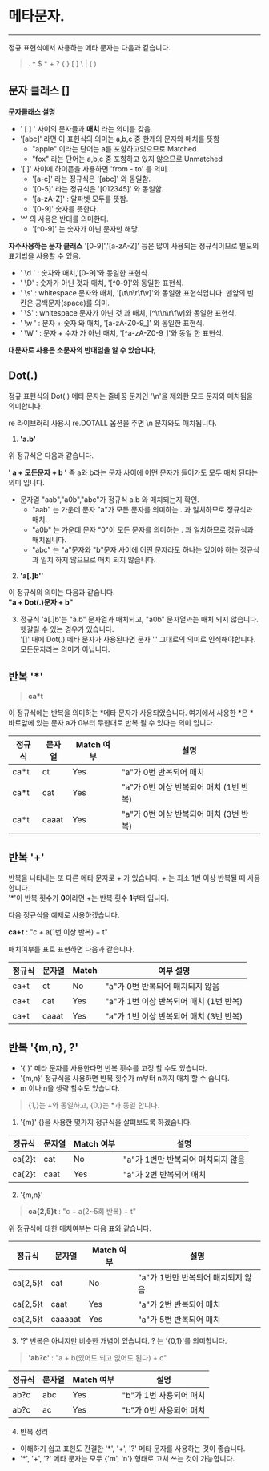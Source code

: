 
# 메타문자.

___
정규 표현식에서 사용하는 메타 문자는 다음과 같습니다.

> . ^ $ * + ? { } [ ] \ | ( )

## 문자 클래스 []

**문자클래스 설명**

- ' [ ] ' 사이의 문자들과 **매치** 라는 의미를 갖음.
- '[abc]' 라면 이 표현식의 의미는 a,b,c 중 한개의 문자와 매치를 뜻함
    - "apple" 이라는 단어는 a를 포함하고있으므로 Matched
    - "fox" 라는 단어는 a,b,c 중 포함하고 있지 않으므로 Unmatched
- '[ ]' 사이에 하이픈을 사용하면 'from - to' 를 의미.
    - '[a-c]' 라는 정규식은 '[abc]' 와 동일함.
    - '[0-5]' 라는 정규식은 '[012345]' 와 동일함.
    - '[a-zA-Z]' : 알파벳 모두를 뜻함.
    - '[0-9]' 숫자를 뜻한다.
- '^' 의 사용은 반대를 의미한다.
    - '[^0-9]' 는 숫자가 아닌 문자만 해당.

**자주사용하는 문자 클래스**
'[0-9]','[a-zA-Z]' 등은 많이 사용되는 정규식이므로 별도의 표기법을 사용할 수 있음.

- ' \d ' : 숫자와 매치,'[0-9]'와 동일한 표현식.
- ' \D'  : 숫자가 아닌 것과 매치, '[^0-9]'와 동일한 표현식.
- ' \s'  : whitespace 문자와 매치, '[\t\n\r\f\v]'와 동일한 표현식입니다. 맨앞의 빈 칸은 공백문자(space)를 의미.
- ' \S'  : whitespace 문자가 아닌 것 과 매치, [^\t\n\r\f\v]와 동일한 표현식.
- ' \w ' : 문자 + 숫자 와 매치, '[a-zA-Z0-9_]' 와 동일한 표현식.
- ' \W ' : 문자 + 수자 가 아닌 매치, '[^a-zA-Z0-9_]'와 동일 한 표현식.

**대문자로 사용은 소문자의 반대임을 알 수 있습니다,**

## Dot(.)

정규 표현식의 Dot(.) 메타 문자는 줄바꿈 문자인 '\n'을 제외한 모드 문자와 매치됨을 의미합니다.

re 라이브러리 사용시 re.DOTALL 옵션을 주면 \n 문자와도 매치됩니다.

1. **'a.b'**

위 정규식은 다음과 같습니다.

**' a + 모든문자 + b '**
즉 a와 b라는 문자 사이에 어떤 문자가 들어가도 모두 매치 된다는 의미 입니다.

- 문자열 "aab","a0b","abc"가 정규식 a.b 와 매치되는지 확인.
    - "aab" 는 가운데 문자 "a"가 모든 문자를 의미하는 . 과 일치하므로 정규식과 매치.
    - "a0b" 는 가운데 문자 "0"이 모든 문자를 의미하는 . 과 일치하므로 정규식과 매치됩니다.
    - "abc" 는 "a"문자와 "b"문자 사이에 어떤 문자라도 하나는 있어야 하는 정규식과 일치 하지 않으므로 매치 되지 않습니다.

2. **'a[.]b''**

이 정규식의 의미는 다음과 같습니다.   
**"a + Dot(.)문자 + b"**

3. 정규식 'a[.]b'는 "a.b" 문자열과 매치되고, "a0b" 문자열과는 매치 되지 않습니다.  
   헷갈릴 수 있는 경우가 있습니다.  
   '[]' 내에 Dot(.) 메타 문자가 사용된다면 문자 '.' 그대로의 의미로 인식해야합니다. 모든문자라는 의미가 아닙니다.

## 반복 '*'

> **ca*t**

이 정규식에는 반복을 의미하는 *메타 문자가 사용되었습니다. 여기에서 사용한 *은 * 바로앞에 있는 문자 a가 0부터 무한대로 반복 될 수 있다는 의미 입니다.

| 정규식  | 문자열   | Match 여부 | 설명                         |
|------|-------|----------|----------------------------|
| ca*t | ct    | Yes      | "a"가 0번 반복되어 매치            |
| ca*t | cat   | Yes      | "a"가 0번 이상 반복되어 매치 (1번 반복) |
| ca*t | caaat | Yes      | "a"가 0번 이상 반복되어 매치 (3번 반복) |

## 반복 '+'

반복을 나타내는 또 다른 메타 문자로 + 가 있습니다. + 는 최소 1번 이상 반복될 때 사용합니다.  
'*'이 반복 횟수가 **0**이라면 +는 반복 횟수 **1**부터 입니다.

다음 정규식을 예제로 사용하겠습니다.

**ca+t**  : "c + a(1번 이상 반복) + t"

매치여부를 표로 표현하면 다음과 같습니다.

| 정규식  | 문자열   | Match | 여부	설명                      |
|------|-------|-------|----------------------------|
| ca+t | ct    | No    | "a"가 0번 반복되어 매치되지 않음       |
| ca+t | cat   | Yes   | "a"가 1번 이상 반복되어 매치 (1번 반복) |
| ca+t | caaat | Yes   | "a"가 1번 이상 반복되어 매치 (3번 반복) |

## 반복 '{m,n}, ?'

- '{ }' 메타 문자를 사용한다면 반복 횟수를 고정 할 수도 있습니다.
- '{m,n}' 정규식을 사용하면 반복 횟수가 m부터 n까지 매치 할 수 습니다.
- m 이나 n을 생략 할수도 있습니다.

> {1,}는 +와 동일하고, {0,}는 *과 동일 합니다.

1. '{m}'
   {}을 사용한 몇가지 정규식을 살펴보도록 하겠습니다.

| 정규식    | 문자열  | Match 여부 | 설명                    |
|--------|------|----------|-----------------------|
| ca{2}t | cat  | No       | "a"가 1번만 반복되어 매치되지 않음 |
| ca{2}t | caat | Yes      | "a"가 2번 반복되어 매치       |

2. '{m,n}'
> **ca{2,5}t** : "c + a(2~5회 반복) + t"

위 정규식에 대한 매치여부는 다음 표와 같습니다.

| 정규식	     | 문자열	      | Match 여부	 | 설명                    |
|----------|-----------|-----------|-----------------------|
| ca{2,5}t | 	cat	     | No	       | "a"가 1번만 반복되어 매치되지 않음 |
| ca{2,5}t | 	caat	    | Yes	      | "a"가 2번 반복되어 매치       |
| ca{2,5}t | 	caaaaat	 | Yes	      | "a"가 5번 반복되어 매치       |

3. '?'
   반복은 아니지만 비슷한 개념이 있습니다. ? 는 '{0,1}'를 의미합니다.

> **'ab?c'** : "a + b(있어도 되고 없어도 된다) + c"

|정규식|	문자열|	Match 여부|	설명|
|----------|-----------|-----------|-----------------------|
|ab?c|	abc|	    Yes	 |       "b"가 1번 사용되어 매치|
|ab?c|	ac|	    Yes	     |   "b"가 0번 사용되어 매치|


4. 반복 정리
- 이해하기 쉽고 표현도 간결한 '*', '+', '?' 메타 문자를 사용하는 것이 좋습니다.
- '*', '+', '?' 메타 문자는 모두 {'m', 'n'} 형태로 고쳐 쓰는 것이 가능합니다. 

